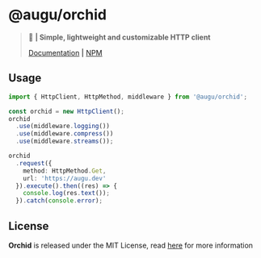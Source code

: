 # @augu/orchid
> :flight_arrival: **| Simple, lightweight and customizable HTTP client**
> 
> [Documentation](https://docs.augu.dev/orchid) **|** [NPM](https://npmjs.com/package/@augu/orchid)

## Usage
```ts
import { HttpClient, HttpMethod, middleware } from '@augu/orchid';

const orchid = new HttpClient();
orchid
  .use(middleware.logging())
  .use(middleware.compress())
  .use(middleware.streams());

orchid
  .request({
    method: HttpMethod.Get,
    url: 'https://augu.dev'
  }).execute().then((res) => {
    console.log(res.text());
  }).catch(console.error);
```

## License
**Orchid** is released under the MIT License, read [here](/LICENSE) for more information